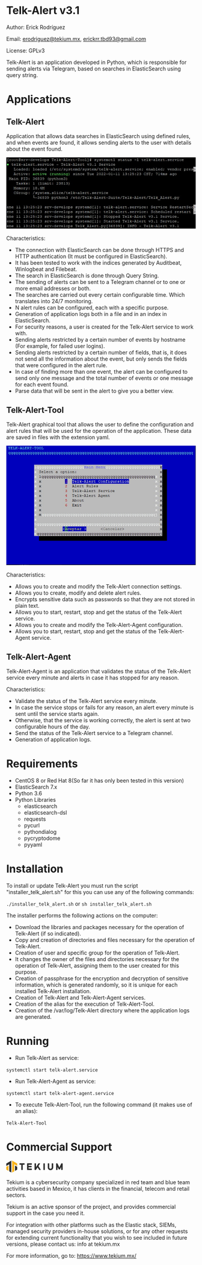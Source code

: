 # Telk-Alert v3.1

Author: Erick Rodríguez 

Email: erodriguez@tekium.mx, erickrr.tbd93@gmail.com

License: GPLv3

Telk-Alert is an application developed in Python, which is responsible for sending alerts via Telegram, based on searches in ElasticSearch using query string.

# Applications
## Telk-Alert
Application that allows data searches in ElasticSearch using defined rules, and when events are found, it allows sending alerts to the user with details about the event found.

![Telk-Alert](https://github.com/erickrr-bd/Telk-Alert/blob/master/screens/screen2.jpg)

Characteristics:
- The connection with ElasticSearch can be done through HTTPS and HTTP authentication (It must be configured in ElasticSearch).
- It has been tested to work with the indices generated by Auditbeat, Winlogbeat and Filebeat.
- The search in ElasticSearch is done through Query String.
- The sending of alerts can be sent to a Telegram channel or to one or more email addresses or both.
- The searches are carried out every certain configurable time. Which translates into 24/7 monitoring.
- N alert rules can be configured, each with a specific purpose.
- Generation of application logs both in a file and in an index in ElasticSearch.
- For security reasons, a user is created for the Telk-Alert service to work with.
- Sending alerts restricted by a certain number of events by hostname (For example, for failed user logins).
- Sending alerts restricted by a certain number of fields, that is, it does not send all the information about the event, but only sends the fields that were configured in the alert rule.
- In case of finding more than one event, the alert can be configured to send only one message and the total number of events or one message for each event found.
- Parse data that will be sent in the alert to give you a better view.

## Telk-Alert-Tool
Telk-Alert graphical tool that allows the user to define the configuration and alert rules that will be used for the operation of the application. These data are saved in files with the extension yaml.

![Telk-Alert-Tool](https://github.com/erickrr-bd/Telk-Alert/blob/master/screens/screen1.jpg)

Characteristics:
- Allows you to create and modify the Telk-Alert connection settings.
- Allows you to create, modify and delete alert rules.
- Encrypts sensitive data such as passwords so that they are not stored in plain text.
- Allows you to start, restart, stop and get the status of the Telk-Alert service.
- Allows you to create and modify the Telk-Alert-Agent configuration.
- Allows you to start, restart, stop and get the status of the Telk-Alert-Agent service.

## Telk-Alert-Agent
Telk-Alert-Agent is an application that validates the status of the Telk-Alert service every minute and alerts in case it has stopped for any reason.

Characteristics:
- Validate the status of the Telk-Alert service every minute.
- In case the service stops or fails for any reason, an alert every minute is sent until the service starts again.
- Otherwise, that the service is working correctly, the alert is sent at two configurable hours of the day.
- Send the status of the Telk-Alert service to a Telegram channel.
- Generation of application logs.

# Requirements
- CentOS 8 or Red Hat 8(So far it has only been tested in this version)
- ElasticSearch 7.x 
- Python 3.6
- Python Libraries
  - elasticsearch
  - elasticsearch-dsl
  - requests
  - pycurl
  - pythondialog
  - pycryptodome
  - pyyaml

# Installation
To install or update Telk-Alert you must run the script "installer_telk_alert.sh" for this you can use any of the following commands:

`./installer_telk_alert.sh` or `sh installer_telk_alert.sh`

The installer performs the following actions on the computer:

- Download the libraries and packages necessary for the operation of Telk-Alert (if so indicated).
- Copy and creation of directories and files necessary for the operation of Telk-Alert.
- Creation of user and specific group for the operation of Telk-Alert.
- It changes the owner of the files and directories necessary for the operation of Telk-Alert, assigning them to the user created for this purpose.
- Creation of passphrase for the encryption and decryption of sensitive information, which is generated randomly, so it is unique for each installed Telk-Alert installation.
- Creation of Telk-Alert and Telk-Alert-Agent services.
- Creation of the alias for the execution of Telk-Alert-Tool.
- Creation of the /var/log/Telk-Alert directory where the application logs are generated.

# Running

- Run Telk-Alert as service:

`systemctl start telk-alert.service`

- Run Telk-Alert-Agent as service:

`systemctl start telk-alert-agent.service`

- To execute Telk-Alert-Tool, run the following command (it makes use of an alias):

`Telk-Alert-Tool`

# Commercial Support
![Tekium](https://github.com/unmanarc/uAuditAnalyzer2/blob/master/art/tekium_slogo.jpeg)

Tekium is a cybersecurity company specialized in red team and blue team activities based in Mexico, it has clients in the financial, telecom and retail sectors.

Tekium is an active sponsor of the project, and provides commercial support in the case you need it.

For integration with other platforms such as the Elastic stack, SIEMs, managed security providers in-house solutions, or for any other requests for extending current functionality that you wish to see included in future versions, please contact us: info at tekium.mx

For more information, go to: https://www.tekium.mx/
